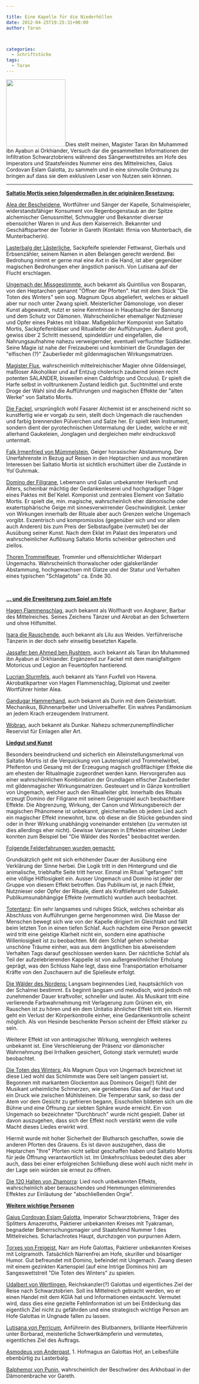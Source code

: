 ```yaml
---

title: Eine Kapelle für die Niederhöllen
date: 2012-04-25T19:25:31+00:00
author: Taran



categories:
  - Schriftstücke
tags:
  - Taran
---
```

[<img class=" wp-image-18 alignleft" title="Torxes von Freigeist" src="http://www.phexkinder.de/wp-content/uploads/torxes_von_freigeist-266x300.jpg" alt="" width="160" height="180" srcset="http://www.phexkinder.de/wp-content/uploads/torxes_von_freigeist-266x300.jpg 266w, http://www.phexkinder.de/wp-content/uploads/torxes_von_freigeist-909x1024.jpg 909w, http://www.phexkinder.de/wp-content/uploads/torxes_von_freigeist.jpg 1000w" sizes="(max-width: 160px) 100vw, 160px" />](http://www.phexkinder.de/wp-content/uploads/torxes_von_freigeist.jpg)Dies stellt meinen, Magister Taran ibn Muhammed ibn Ayabun ai Orkhiander, Versuch dar die gesammelten Informationen der Infiltration Schwarztobriens während des Sängerwettstreites am Hofe des Imperators und Staatsfeindes Nummer eins des Mittelreiches, Gaius Cordovan Eslam Galotta, zu sammeln und in eine sinnvolle Ordnung zu bringen auf dass sie dem exklusiven Leser von Nutzen sein können.

<!--more-->

****

**<span style="text-decoration: underline;">Saltatio Mortis seien folgendermaßen in der originären Besetzung:</span>**

<span style="text-decoration: underline;">Alea der Bescheidene</span>, Wortführer und Sänger der Kapelle, Schalmeispieler, widerstandsfähiger Konsument von Regenbogenstaub an der Spitze alchemischer Genussmittel, Schmuggler und Bekannter diverser ebensolcher Waren in und Aus dem Kaiserreich. Bekannter und Geschäftspartner der Tobrier in Gareth (Kontakt: Ifirnia von Munterbach, die Munterbacherin).

<span style="text-decoration: underline;">Lasterbalg der Lästerliche</span>, Sackpfeife spielender Fettwanst, Gierhals und Erbsenzähler, seinem Namen in allen Belangen gerecht werdend. Bei Bedrohung nimmt er gerne mal eine Axt in die Hand, ist aber gegenüber magischen Bedrohungen eher ängstlich panisch. Von Lutisana auf der Flucht erschlagen.

<span style="text-decoration: underline;">Ungemach der Missgestimmte</span>, auch bekannt als Quintilius von Bosparan, von den Heptarchen genannt "Öffner der Pforten". Hat mit dem Stück "Die Toten des Winters" sein sog. Magnum Opus abgeliefert, welches er aktuell aber nur noch unter Zwang spielt. Meisterlicher Dämonologe, von dieser Kunst abgewandt, nutzt er seine Kenntnisse in Hauptsache der Bannung und dem Schutz vor Dämonen. Wahrscheinlicher ehemaliger Nutznieser und Opfer eines Paktes mit Iribaar. Maßgeblicher Komponist von Saltatio Mortis, Sackpfeifenbläser und Ritualleiter der Aufführungen. Äußerst groß, gewiss über 2 Schritt messend, spindeldürr und eingefallen, die Nahrungsaufnahme nahezu verweigernder, eventuell verfluchter Südländer. Seine Magie ist nahe der Freizauberei und kombiniert die Grundlagen der "elfischen (?)" Zauberlieder mit gildenmagischen Wirkungsmatrizen.

<span style="text-decoration: underline;">Magister Flux</span>, wahrscheinlich mittelreichischer Magier ohne Gildensiegel, maßloser Alkoholiker und auf Entzug cholerisch zaubernd (einen recht potenten SALANDER, bisweilen einen Caldofrigo und Occulus). Er spielt die Harfe selbst in volltrunkenem Zustand leidlich gut. Suchtmittel und erste Droge der Wahl sind die Aufführungen und magischen Effekte der "alten Werke" von Saltatio Mortis.

<span style="text-decoration: underline;">Die Facke</span><span style="text-decoration: underline;">l</span>, ursprünglich wohl Fasarer Alchemist ist er anscheinend nicht so kunstfertig wie er vorgab zu sein, stellt doch Ungemach die rauchenden und farbig brennenden Pülverchen und Salze her. Er spielt kein Instrument, sondern dient der pyrotechnischen Untermalung der Lieder, welche er mit allerhand Gaukeleien, Jonglagen und dergleichen mehr eindrucksvoll untermalt.

<span style="text-decoration: underline;">Falk Irmenfried von Mümmelstein</span>, Geiger horasischer Abstammung. Der Unerfahrenste in Bezug auf Reisen in den Heptarchien und aus monetären Interessen bei Saltatio Mortis ist sichtlich erschüttert über die Zustände in Yol´Guhrmak.

<span style="text-decoration: underline;">Domino der Filigrane</span>, Lebemann und Galan unbekannter Herkunft und Alters, scheinbar mächtig der Gedankenleserei und hochgradiger Träger eines Paktes mit Bel´Kelel. Komponist und zentrales Element von Saltatio Mortis. Er spielt die, min. magische, wahrscheinlich eher dämonische oder exatertsphärische Geige mit sinnesverwirrender Geschwindigkeit. Lenker von Wirkungen innerhalb der Rituale aber auch Grenzen welche Ungemach vorgibt. Exzentrisch und kompromisslos (gegenüber sich und vor allem auch Anderen) bis zum Preis der Selbstaufgabe (vermutet) bei der Ausübung seiner Kunst. Nach dem Eklat im Palast des Imperators und wahrscheinlicher Auflösung Saltatio Mortis scheinbar gebrochen und ziellos.

<span style="text-decoration: underline;">Thoren Trommelfeuer</span>, Trommler und offensichtlicher Widerpart Ungemachs. Wahrscheinlich thorwalscher oder gjalskerländer Abstammung, hochgewachsen mit Glatze und der Statur und Verhalten eines typischen "Schlagetots" ca. Ende 30.

&nbsp;

**<span style="text-decoration: underline;">... und die Erweiterung zum Spiel am Hofe</span>**

<span style="text-decoration: underline;">Hagen Flammenschlag</span>, auch bekannt als Wolfhardt von Angbarer, Barbar des Mittelreiches. Seines Zeichens Tänzer und Akrobat an den Schwertern und ohne Hilfsmittel.

<span style="text-decoration: underline;">Isara die Rauschende</span>, auch bekannt als Lilu aus Weiden. Verführerische Tänzerin in der doch sehr einseitig besetzten Kapelle.

<span style="text-decoration: underline;">Jassafer ben Ahmed ben Rushtem</span>, auch bekannt als Taran ibn Muhammed ibn Ayabun ai Orkhiander. Ergänzend zur Fackel mit dem manigfaltigem Motoricus und Legion an Feuertöpfen hantierend.

<span style="text-decoration: underline;">Lucrian Sturmfels</span>, auch bekannt als Yann Fuxfell von Havena. Akrobatikpartner von Hagen Flammenschlag, Diplomat und zweiter Wortführer hinter Alea.

<span style="text-decoration: underline;">Gandugar Hammerhand</span>, auch bekannt als Durin mit dem Geisterblatt. Mechanikus, Bühnenarbeiter und Universalhelfer. Ein wahres Pandämonium an jedem Krach erzeugendem Instrument.

<span style="text-decoration: underline;">Wobran</span>, auch bekannt als Dunkar. Nahezu schmerzunempflindlicher Reservist für Einlagen aller Art.

**<span style="text-decoration: underline;">Liedgut und Kunst</span>**

Besonders beeindruckend und sicherlich ein Alleinstellungsmerkmal von Saltatio Mortis ist die Verquickung von Lautenspiel und Trommelwirbel, Pfeifenton und Gesang mit der Erzeugung magisch großflächiger Effekte die am ehesten der Ritualmagie zugeordnet werden kann. Hervorgerufen aus einer wahrscheinlichen Kombination der Grundlagen elfischer Zauberlieder mit gildenmagischer Wirkungsmatrizen. Gesteuert und in Gänze kontrolliert von Ungemach, welcher auch den Ritualleiter gibt. Innerhalb des Rituals erzeugt Domino der Filigrane mit seinem Geigenspiel auch beobachtbare Effekte. Die Abgrenzung, Wirkung, der Canon und Wirkungsbereich der magischen Phänomene ist unbekannt, gleichermaßen ob jedem Lied auch ein magischer Effekt innewohnt, bzw. ob diese an die Stücke gebunden sind oder in Ihrer Wirkung unabhängig voneinander entstehen (zu vermuten ist dies allerdings eher nicht). Gewisse Varianzen in Effekten einzelner Lieder konnten zum Beispiel bei "Die Wälder des Nordes" beobachtet werden.

<span style="text-decoration: underline;">Folgende Felderfahrungen wurden gemacht:</span>

Grundsätzlich geht mit sich erhöhender Dauer der Ausübung eine Verklärung der Sinne herbei. Die Logik tritt in den Hintergrund und die animalische, triebhafte Seite tritt hervor. Einmal im Ritual "gefangen" tritt eine völlige Hilflosigkeit ein. Ausser Ungemach und Domino ist jeder der Gruppe von diesem Effekt betroffen. Das Publikum ist, je nach Effekt, Nutznieser oder Opfer der Rituale, dient als Kraftlieferant oder Subjekt. Publikumsunabhängige Effekte (vermutlich) wurden auch beobachtet.

<span style="text-decoration: underline;">Totentanz</span>: Ein sehr langsames und ruhiges Stück, welches scheinbar als Abschluss von Aufführungen gerne hergenommen wird. Die Masse der Menschen bewegt sich wie von der Kapelle dirigiert im Gleichtakt und fällt beim letzten Ton in einen tiefen Schlaf. Auch nachdem eine Person geweckt wird tritt eine geistige Klarheit nicht ein, sondern eine apathische Willenlosigkeit ist zu beobachten. Mit dem Schlaf gehen scheinbar unschöne Träume einher, was aus dem ängstlichen bis abweisendem Verhalten Tags darauf geschlossen werden kann. Der nächtliche Schlaf als Teil der aufzelebrierenden Kappelle ist von außergewöhnlicher Erholung geprägt, was den Schluss Nahe legt, dass eine Transportation erholsamer Kräfte von den Zuschauern auf die Spielleute erfolgt.

<span style="text-decoration: underline;">Die Wälder des Nordens:</span> Langsam beginnendes Lied, hauptsächlich von der Schalmei bestimmt. Es beginnt langsam und melodisch, wird jedoch mit zunehmender Dauer kraftvoller, schneller und lauter. Als Musikant tritt eine verlierende Farbwahrnehmung mit Verlagerung zum Grünen ein, ein Rauschen ist zu hören und ein dem Unitatio ähnlicher Effekt tritt ein. Hiermit geht ein Verlust der Körperkontrolle einher, eine Gedankenkontrolle scheint möglich. Als von Hesinde beschenkte Person scheint der Effekt stärker zu sein.

Weiterer Effekt ist von antimagischer Wirkung, wenngleich weiteres unbekannt ist. Eine Verschleierung der Präsenz vor dämonischer Wahrnehmung (bei Irrhalken gesichert, Gotongi stark vermutet) wurde beobachtet.

<span style="text-decoration: underline;">Die Toten des Winters:</span> Als Magnum Opus von Ungemach bezeichnet ist diese Lied wohl das Schlimmste was Dere seit langem passiert ist. Begonnen mit markantem Glockenton aus Dominors Geige(!) fühlt der Musikant unheimliche Schmerzen, wie geriebenes Glas auf der Haut und ein Druck wie zwischen Mühlsteinen. Die Temperatur sank, so dass der Atem vor dem Gesicht zu gefrieren begann, Eisschollen bildeten sich um die Bühne und eine Öffnung zur siebten Sphäre wurde erreicht. Ein von Ungemach so bezeichneter "Durchbruch" wurde nicht gespielt. Daher ist davon auszugehen, dass sich der Effekt noch verstärkt wenn die volle Macht dieses Liedes erwirkt wird.

Hiermit wurde mit hoher Sicherheit der Blutharsch geschaffen, sowie die anderen Pforten des Grauens. Es ist davon auszugehen, dass die Heptarchen "Ihre" Pforten nicht selbst geschaffen haben und Saltatio Mortis für jede Öffnung verantwortlich ist. Im Umkehrschluss bedeutet dies aber auch, dass bei einer erfolgreichen Schließung diese wohl auch nicht mehr in der Lage sein würden sie erneut zu öffnen.

<span style="text-decoration: underline;">Die 120 Hallen von Zhamorra</span>: Lied noch unbekannten Effekts, wahrscheinlich aber berauschendes und Hemmungen eliminierendes Effektes zur Einläutung der "abschließenden Orgie".

**<span style="text-decoration: underline;">Weitere wichtige Personen</span>**

<span style="text-decoration: underline;">Gaius Cordovan Eslam Galotta</span>, Imperator Schwarztobriens, Träger des Splitters Amazeroths, Paktierer unbekannten Kreises mit Tyakraman, begnadeter Beherrschungsmagier und Staatsfeind Nummer 1 des Mittelreiches. Scharlachrotes Haupt, durchzogen von purpurnen Adern.

<span style="text-decoration: underline;">Torxes von Freigeist</span>, Narr am Hofe Galottas, Paktierer unbekannten Kreises mit Lolgramoth. Tatsächlich Narrenfrei am Hofe, skuriller und bösartiger Humor. Gut befreundet mit Domino, befeindet mit Ungemach. Zwang diesen mit einem gezinkten Kartenspiel (auf eine Intrige Dominos hin) am Sangeswettstreit "Die Toten des Winters" zu spielen.

<span style="text-decoration: underline;">Udalbert von Wertlingen</span>, Reichskanzler(?) Galottas und eigentliches Ziel der Reise nach Schwarztobrien. Soll ins Mittelreich gebracht werden, wo er einen Handel mit dem KGIA hat und Informationen eintauscht. Vermutet wird, dass dies eine gezielte Fehlinformation ist um bei Entdeckung das eigentlich Ziel nicht zu gefährden und eine strategisch wichtige Person am Hofe Galottas in Ungnade fallen zu lassen.

<span style="text-decoration: underline;">Lutisana von Perricum</span>, Anführerin des Blutbanners, brilliante Heerführerin unter Borbarad, meisterliche Schwertkämpferin und vermutetes, eigentliches Ziel des Auftrags.

<span style="text-decoration: underline;">Asmodeus von Andergast</span>, 1. Hofmagus an Galottas Hof, an Leibesfülle ebenbürtig zu Lasterbalg.

<span style="text-decoration: underline;">Balphemor von Punin</span>, wahrscheinlich der Beschwörer des Arkhobaal in der Dämonenbrache vor Gareth.

